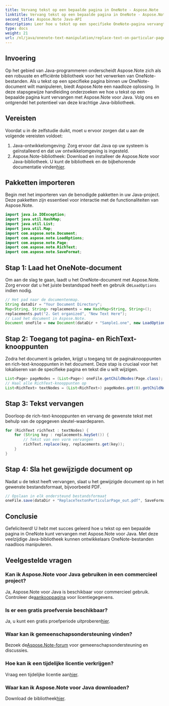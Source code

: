 ```yaml
---
title: Vervang tekst op een bepaalde pagina in OneNote - Aspose.Note
linktitle: Vervang tekst op een bepaalde pagina in OneNote - Aspose.Note
second_title: Aspose.Note Java-API
description: Leer hoe u tekst op een specifieke OneNote-pagina vervangt met Aspose.Note voor Java. Eenvoudig te volgen tutorial voor efficiënte Java-ontwikkeling.
type: docs
weight: 21
url: /nl/java/onenote-text-manipulation/replace-text-on-particular-page/
---
```

## Invoering
Op het gebied van Java-programmeren onderscheidt Aspose.Note zich als een robuuste en efficiënte bibliotheek voor het verwerken van OneNote-bestanden. Als u tekst op een specifieke pagina binnen uw OneNote-document wilt manipuleren, biedt Aspose.Note een naadloze oplossing. In deze stapsgewijze handleiding onderzoeken we hoe u tekst op een bepaalde pagina kunt vervangen met Aspose.Note voor Java. Volg ons en ontgrendel het potentieel van deze krachtige Java-bibliotheek.
## Vereisten
Voordat u in de zelfstudie duikt, moet u ervoor zorgen dat u aan de volgende vereisten voldoet:
1. Java-ontwikkelomgeving: Zorg ervoor dat Java op uw systeem is geïnstalleerd en dat uw ontwikkelomgeving is ingesteld.
2.  Aspose.Note-bibliotheek: Download en installeer de Aspose.Note voor Java-bibliotheek. U kunt de bibliotheek en de bijbehorende documentatie vinden[hier](https://reference.aspose.com/note/java/).
## Pakketten importeren
Begin met het importeren van de benodigde pakketten in uw Java-project. Deze pakketten zijn essentieel voor interactie met de functionaliteiten van Aspose.Note.
```java
import java.io.IOException;
import java.util.HashMap;
import java.util.List;
import java.util.Map;
import com.aspose.note.Document;
import com.aspose.note.LoadOptions;
import com.aspose.note.Page;
import com.aspose.note.RichText;
import com.aspose.note.SaveFormat;
```
## Stap 1: Laad het OneNote-document
 Om aan de slag te gaan, laadt u het OneNote-document met Aspose.Note. Zorg ervoor dat u het juiste bestandspad heeft en gebruik de`LoadOptions` indien nodig.
```java
// Het pad naar de documentenmap.
String dataDir = "Your Document Directory";
Map<String, String> replacements = new HashMap<String, String>();
replacements.put("2. Get organized", "New Text Here");
// Laad het document in Aspose.Note.
Document oneFile = new Document(dataDir + "Sample1.one", new LoadOptions());
```
## Stap 2: Toegang tot pagina- en RichText-knooppunten
Zodra het document is geladen, krijgt u toegang tot de paginaknooppunten en rich-text-knooppunten in het document. Deze stap is cruciaal voor het lokaliseren van de specifieke pagina en tekst die u wilt wijzigen.
```java
List<Page> pageNodes = (List<Page>) oneFile.getChildNodes(Page.class);
// Haal alle RichText-knooppunten op
List<RichText> textNodes = (List<RichText>) pageNodes.get(0).getChildNodes(RichText.class);
```
## Stap 3: Tekst vervangen
Doorloop de rich-text-knooppunten en vervang de gewenste tekst met behulp van de opgegeven sleutel-waardeparen.
```java
for (RichText richText : textNodes) {
    for (String key : replacements.keySet()) {
        // Tekst van een vorm vervangen
        richText.replace(key, replacements.get(key));
    }
}
```
## Stap 4: Sla het gewijzigde document op
Nadat u de tekst heeft vervangen, slaat u het gewijzigde document op in het gewenste bestandsformaat, bijvoorbeeld PDF.
```java
// Opslaan in elk ondersteund bestandsformaat
oneFile.save(dataDir + "ReplaceTextonParticularPage_out.pdf", SaveFormat.Pdf);
```
## Conclusie
Gefeliciteerd! U hebt met succes geleerd hoe u tekst op een bepaalde pagina in OneNote kunt vervangen met Aspose.Note voor Java. Met deze veelzijdige Java-bibliotheek kunnen ontwikkelaars OneNote-bestanden naadloos manipuleren.
## Veelgestelde vragen
### Kan ik Aspose.Note voor Java gebruiken in een commercieel project?
 Ja, Aspose.Note voor Java is beschikbaar voor commercieel gebruik. Controleer de[aankooppagina](https://purchase.aspose.com/buy) voor licentiegegevens.
### Is er een gratis proefversie beschikbaar?
 Ja, u kunt een gratis proefperiode uitproberen[hier](https://releases.aspose.com/).
### Waar kan ik gemeenschapsondersteuning vinden?
 Bezoek de[Aspose.Note-forum](https://forum.aspose.com/c/note/28) voor gemeenschapsondersteuning en discussies.
### Hoe kan ik een tijdelijke licentie verkrijgen?
 Vraag een tijdelijke licentie aan[hier](https://purchase.aspose.com/temporary-license/).
### Waar kan ik Aspose.Note voor Java downloaden?
 Download de bibliotheek[hier](https://releases.aspose.com/note/java/).